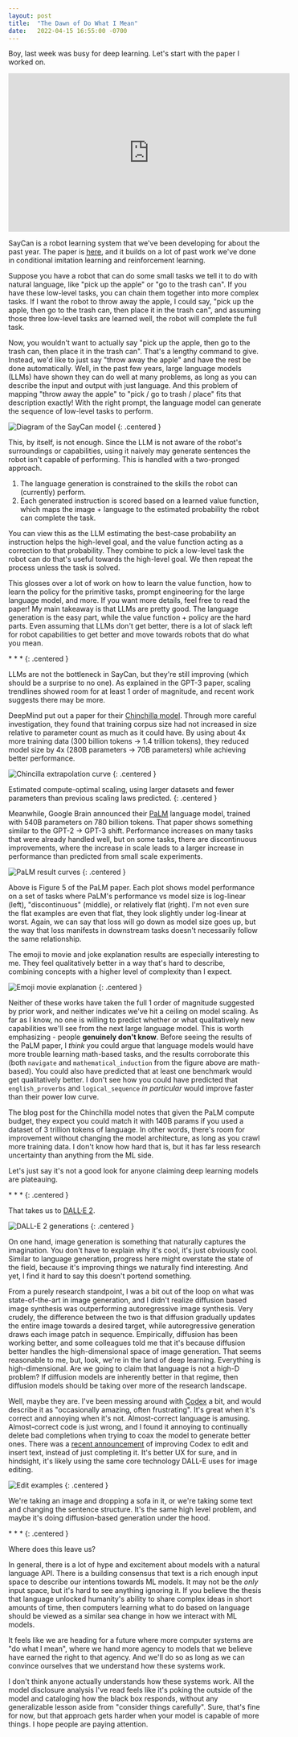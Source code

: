 ```yaml
---
layout: post
title:  "The Dawn of Do What I Mean"
date:   2022-04-15 16:55:00 -0700
---
```


Boy, last week was busy for deep learning. Let's start with the paper I worked on.

<div class="centered">
<iframe width="560" height="315" src="https://www.youtube.com/embed/ysFav0b472w" title="YouTube video player" frameborder="0" allow="accelerometer; autoplay; clipboard-write; encrypted-media; gyroscope; picture-in-picture" allowfullscreen></iframe>
</div>

SayCan is a robot learning system that we've been developing for about the past year. The
paper is [here](https://say-can.github.io/), and it builds on a lot of past
work we've done in conditional imitation learning and reinforcement learning.

Suppose you have a robot that can do some small tasks we tell it to do with natural language,
like "pick up the apple" or "go to the trash can". If you have these low-level tasks, you can
chain them together into more complex tasks. If I want the robot to throw away the apple, I could say,
"pick up the apple, then go to the trash can, then place it in the trash can", and assuming those
three low-level tasks are learned well, the robot will complete the full task.

Now, you wouldn't want to actually say "pick up the apple, then go to the trash can, then place it
in the trash can". That's a lengthy command to give. Instead, we'd like to just say "throw away the apple" and have the rest be done automatically.
Well, in the past few years, large language models (LLMs) have shown they can do well at many
problems, as long as you can describe the input and output with just language. And this problem of
mapping "throw away the apple" to "pick / go to trash / place" fits that description exactly! With the right prompt, the language model can generate the sequence of low-level
tasks to perform.

![Diagram of the SayCan model](/public/do-what-i-mean/saycan.png)
{: .centered }

This, by itself, is not enough. Since the LLM is not aware of the robot's surroundings or capabilities,
using it naively may generate sentences the robot isn't capable of performing.
This is handled with a two-pronged approach.

1. The language generation is constrained to the skills the robot can (currently) perform.
2. Each generated instruction is scored based on a learned value function, which maps the image + language to
the estimated probability the robot can complete the task.

You can view this as the LLM estimating the best-case probability an instruction helps the high-level goal,
and the value function acting as a correction to that probability. They combine to pick a low-level
task the robot can do that's useful towards the high-level goal. We then repeat the process unless the task is solved.

This glosses over a lot of work on how to learn the value function, how to learn the policy for the primitive tasks,
prompt engineering for the large language model, and more. If you want more details, feel free to read the paper!
My main takeaway is that LLMs are pretty good. The language generation is the easy part, while the value function + policy are the hard parts. Even assuming that LLMs don't get better, there is
a lot of slack left for robot capabilities to get better and move towards robots that do what you mean.

\* \* \*
{: .centered }

LLMs are not the bottleneck in SayCan, but they're still improving (which should
be a surprise to no one).
As explained in the GPT-3 paper, scaling trendlines showed room for at least
1 order of magnitude, and recent work suggests there may be more.

DeepMind put out a paper for their [Chinchilla model](https://www.deepmind.com/publications/an-empirical-analysis-of-compute-optimal-large-language-model-training). Through
more careful investigation, they found that training corpus size had not increased in size relative to parameter count
as much as it could have. By using about 4x more training data (300 billion tokens → 1.4 trillion tokens), they
reduced model size by 4x (280B parameters → 70B parameters) while achieving better performance.

![Chincilla extrapolation curve](/public/do-what-i-mean/chinchilla.png)
{: .centered }

Estimated compute-optimal scaling, using larger datasets and fewer parameters than previous scaling laws predicted.
{: .centered }

Meanwhile, Google Brain announced their [PaLM](https://ai.googleblog.com/2022/04/pathways-language-model-palm-scaling-to.html) language model, trained with 540B parameters on 780 billion tokens.
That paper shows something similar to the GPT-2 → GPT-3 shift. Performance increases on many tasks that were already handled well, but on some
tasks, there are discontinuous improvements, where the increase in scale leads to a larger increase in performance than
predicted from small scale experiments.

![PaLM result curves](/public/do-what-i-mean/palm.png)
{: .centered }

Above is Figure 5 of the PaLM paper. Each plot shows model performance on a set of tasks where PaLM's performance vs model size is log-linear (left), "discontinuous" (middle), or relatively flat (right). I'm not even sure the flat examples are even that flat, they look slightly under log-linear at worst. Again, we can say that loss will go down as model size
goes up, but the way that loss manifests in downstream tasks doesn't necessarily follow the same relationship.

The emoji to movie and joke explanation results are especially interesting to me. They feel qualitatively better in a way
that's hard to describe, combining concepts with a higher level of complexity than I expect.

![Emoji movie explanation](/public/do-what-i-mean/emoji.png)
{: .centered }

Neither of these works have taken the full 1 order of magnitude suggested by prior
work, and neither indicates we've hit a ceiling on model scaling. As far as I know, no one is willing to
predict whether or what qualitatively new capabilities we'll see from the next large language model. This is worth
emphasizing - people **genuinely don't know**. Before seeing the results of the PaLM paper, I *think* you could argue that
language models would have more trouble learning math-based tasks, and the results corroborate this (both `navigate` and
`mathematical_induction` from the figure above are math-based). You could also have predicted that
at least one benchmark would get qualitatively better. I don't see how you could have predicted
that `english_proverbs` and `logical_sequence` *in particular* would improve
faster than their power low curve.

The blog post for the Chinchilla model notes that given the PaLM compute budget,
they expect you could match it with 140B params if you used a dataset of 3 trillion tokens
of language.
In other words, there's room for improvement without changing the model architecture,
as long as you crawl more training data. I don't know how hard that is, but
it has far less research uncertainty than anything from the ML side.

Let's just say it's not a good look for anyone claiming deep learning models are plateauing.

\* \* \*
{: .centered }

That takes us to [DALL·E 2](https://openai.com/dall-e-2/).

![DALL-E 2 generations](/public/do-what-i-mean/dalle.png)
{: .centered }

On one hand, image generation is something that naturally captures the imagination. You don't have to explain why it's cool,
it's just obviously cool. Similar to language generation, progress here might overstate the state of the field, because it's
improving things we naturally find interesting. And yet, I find it hard to say this doesn't portend something.

From a purely research standpoint, I was a bit out of the loop on what was state-of-the-art in image generation, and I didn't
realize diffusion based image synthesis was outperforming autoregressive image synthesis. Very crudely, the difference between the
two is that diffusion gradually updates the entire image towards a desired target, while autoregressive generation draws each image
patch in sequence. Empirically, diffusion has been working better, and some colleagues told me that it's because diffusion better
handles the high-dimensional space of image generation. That seems reasonable to me, but, look, we're in the land of deep learning.
Everything is high-dimensional. Are we going to claim that language is not a high-D problem? If diffusion models are inherently better
in that regime, then diffusion models should be taking over more of the research landscape.

Well, maybe they are. I've been messing around with [Codex](https://openai.com/blog/openai-codex/) a bit, and would describe it as "occasionally amazing, often frustrating".
It's great when it's correct and annoying when it's not. Almost-correct language is amusing. Almost-correct code is just wrong, and
I found it annoying to continually delete bad completions when trying to coax the model to generate better ones.
There was a [recent announcement](https://openai.com/blog/gpt-3-edit-insert/) of improving Codex to edit and insert
text, instead of just completing it. It's better UX for sure, and in hindsight, it's likely using the same core technology DALL-E uses for image editing.

![Edit examples](/public/do-what-i-mean/edit.png)
{: .centered }

We're taking an image and dropping a sofa in it, or we're taking some text and changing the sentence structure.
It's the same high level problem, and maybe it's doing diffusion-based generation under the hood.

\* \* \*
{: .centered }

Where does this leave us?

In general, there is a lot of hype and excitement about models with a natural language API. There is a building consensus that text
is a rich enough input space to describe our intentions towards ML models. It may not be the *only* input space, but it's hard to see anything ignoring it. If you believe the thesis that language unlocked humanity's ability to share complex ideas in short amounts of
time, then computers learning what to do based on language should be viewed as a similar sea change in how we interact with ML models.

It feels like we are heading for a future where more computer systems are "do what I mean", where we hand more agency to models
that we believe have earned the right to that agency. And we'll do so as long as
we can convince ourselves that we understand how these systems work.

I don't think anyone actually understands how these systems work. All the
model disclosure analysis I've read feels like it's poking the outside of
the model and cataloging how the black box responds, without any
generalizable lesson aside from "consider things carefully". Sure, that's fine for now, but
that approach gets harder when your model is capable of more things. I hope people
are paying attention.
